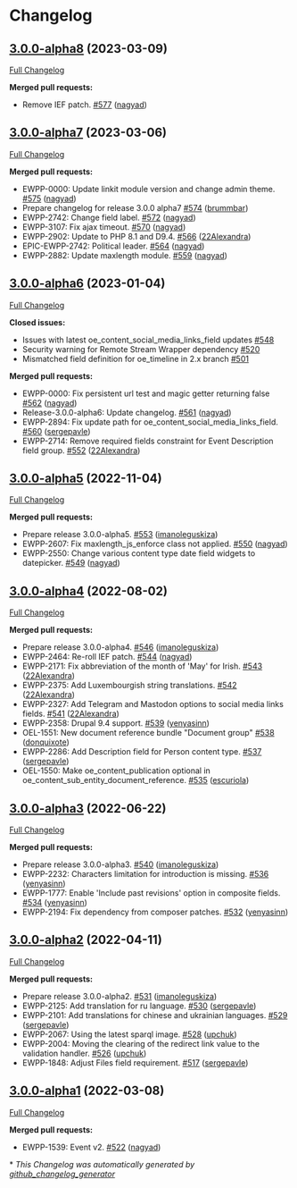 # Changelog

## [3.0.0-alpha8](https://github.com/openeuropa/oe_content/tree/3.0.0-alpha8) (2023-03-09)

[Full Changelog](https://github.com/openeuropa/oe_content/compare/3.0.0-alpha7...3.0.0-alpha8)

**Merged pull requests:**

- Remove IEF patch. [\#577](https://github.com/openeuropa/oe_content/pull/577) ([nagyad](https://github.com/nagyad))

## [3.0.0-alpha7](https://github.com/openeuropa/oe_content/tree/3.0.0-alpha7) (2023-03-06)

[Full Changelog](https://github.com/openeuropa/oe_content/compare/3.0.0-alpha6...3.0.0-alpha7)

**Merged pull requests:**

- EWPP-0000: Update linkit module version and change admin theme. [\#575](https://github.com/openeuropa/oe_content/pull/575) ([nagyad](https://github.com/nagyad))
- Prepare changelog for release 3.0.0 alpha7 [\#574](https://github.com/openeuropa/oe_content/pull/574) ([brummbar](https://github.com/brummbar))
- EWPP-2742: Change field label. [\#572](https://github.com/openeuropa/oe_content/pull/572) ([nagyad](https://github.com/nagyad))
- EWPP-3107: Fix ajax timeout. [\#570](https://github.com/openeuropa/oe_content/pull/570) ([nagyad](https://github.com/nagyad))
- EWPP-2902: Update to PHP 8.1 and D9.4. [\#566](https://github.com/openeuropa/oe_content/pull/566) ([22Alexandra](https://github.com/22Alexandra))
- EPIC-EWPP-2742: Political leader. [\#564](https://github.com/openeuropa/oe_content/pull/564) ([nagyad](https://github.com/nagyad))
- EWPP-2882: Update maxlength module. [\#559](https://github.com/openeuropa/oe_content/pull/559) ([nagyad](https://github.com/nagyad))

## [3.0.0-alpha6](https://github.com/openeuropa/oe_content/tree/3.0.0-alpha6) (2023-01-04)
[Full Changelog](https://github.com/openeuropa/oe_content/compare/3.0.0-alpha5...3.0.0-alpha6)

**Closed issues:**

- Issues with latest oe\_content\_social\_media\_links\_field updates [\#548](https://github.com/openeuropa/oe_content/issues/548)
- Security warning for Remote Stream Wrapper dependency  [\#520](https://github.com/openeuropa/oe_content/issues/520)
- Mismatched field definition for oe\_timeline in 2.x branch [\#501](https://github.com/openeuropa/oe_content/issues/501)

**Merged pull requests:**

- EWPP-0000: Fix persistent url test and magic getter returning false [\#562](https://github.com/openeuropa/oe_content/pull/562) ([nagyad](https://github.com/nagyad))
- Release-3.0.0-alpha6: Update changelog. [\#561](https://github.com/openeuropa/oe_content/pull/561) ([nagyad](https://github.com/nagyad))
- EWPP-2894: Fix update path for oe\_content\_social\_media\_links\_field. [\#560](https://github.com/openeuropa/oe_content/pull/560) ([sergepavle](https://github.com/sergepavle))
- EWPP-2714: Remove required fields constraint for Event Description field group. [\#552](https://github.com/openeuropa/oe_content/pull/552) ([22Alexandra](https://github.com/22Alexandra))

## [3.0.0-alpha5](https://github.com/openeuropa/oe_content/tree/3.0.0-alpha5) (2022-11-04)
[Full Changelog](https://github.com/openeuropa/oe_content/compare/3.0.0-alpha4...3.0.0-alpha5)

**Merged pull requests:**

- Prepare release 3.0.0-alpha5. [\#553](https://github.com/openeuropa/oe_content/pull/553) ([imanoleguskiza](https://github.com/imanoleguskiza))
- EWPP-2607: Fix maxlength\_js\_enforce class not applied. [\#550](https://github.com/openeuropa/oe_content/pull/550) ([nagyad](https://github.com/nagyad))
- EWPP-2550: Change various content type date field widgets to datepicker. [\#549](https://github.com/openeuropa/oe_content/pull/549) ([nagyad](https://github.com/nagyad))

## [3.0.0-alpha4](https://github.com/openeuropa/oe_content/tree/3.0.0-alpha4) (2022-08-02)

[Full Changelog](https://github.com/openeuropa/oe_content/compare/3.0.0-alpha3...3.0.0-alpha4)

**Merged pull requests:**

- Prepare release 3.0.0-alpha4. [\#546](https://github.com/openeuropa/oe_content/pull/546) ([imanoleguskiza](https://github.com/imanoleguskiza))
- EWPP-2464: Re-roll IEF patch. [\#544](https://github.com/openeuropa/oe_content/pull/544) ([nagyad](https://github.com/nagyad))
- EWPP-2171: Fix abbreviation of the month of 'May' for Irish. [\#543](https://github.com/openeuropa/oe_content/pull/543) ([22Alexandra](https://github.com/22Alexandra))
- EWPP-2375: Add Luxembourgish string translations. [\#542](https://github.com/openeuropa/oe_content/pull/542) ([22Alexandra](https://github.com/22Alexandra))
- EWPP-2327: Add Telegram and Mastodon options to social media links fields. [\#541](https://github.com/openeuropa/oe_content/pull/541) ([22Alexandra](https://github.com/22Alexandra))
- EWPP-2358: Drupal 9.4 support. [\#539](https://github.com/openeuropa/oe_content/pull/539) ([yenyasinn](https://github.com/yenyasinn))
- OEL-1551: New document reference bundle "Document group" [\#538](https://github.com/openeuropa/oe_content/pull/538) ([donquixote](https://github.com/donquixote))
- EWPP-2286: Add Description field for Person content type. [\#537](https://github.com/openeuropa/oe_content/pull/537) ([sergepavle](https://github.com/sergepavle))
- OEL-1550: Make oe\_content\_publication optional in oe\_content\_sub\_entity\_document\_reference. [\#535](https://github.com/openeuropa/oe_content/pull/535) ([escuriola](https://github.com/escuriola))

## [3.0.0-alpha3](https://github.com/openeuropa/oe_content/tree/3.0.0-alpha3) (2022-06-22)

[Full Changelog](https://github.com/openeuropa/oe_content/compare/3.0.0-alpha2...3.0.0-alpha3)

**Merged pull requests:**

- Prepare release 3.0.0-alpha3. [\#540](https://github.com/openeuropa/oe_content/pull/540) ([imanoleguskiza](https://github.com/imanoleguskiza))
- EWPP-2232: Characters limitation for introduction is missing. [\#536](https://github.com/openeuropa/oe_content/pull/536) ([yenyasinn](https://github.com/yenyasinn))
- EWPP-1777: Enable 'Include past revisions' option in composite fields. [\#534](https://github.com/openeuropa/oe_content/pull/534) ([yenyasinn](https://github.com/yenyasinn))
- EWPP-2194: Fix dependency from composer patches. [\#532](https://github.com/openeuropa/oe_content/pull/532) ([yenyasinn](https://github.com/yenyasinn))

## [3.0.0-alpha2](https://github.com/openeuropa/oe_content/tree/3.0.0-alpha2) (2022-04-11)

[Full Changelog](https://github.com/openeuropa/oe_content/compare/3.0.0-alpha1...3.0.0-alpha2)

**Merged pull requests:**

- Prepare release 3.0.0-alpha2. [\#531](https://github.com/openeuropa/oe_content/pull/531) ([imanoleguskiza](https://github.com/imanoleguskiza))
- EWPP-2125: Add translation for ru language. [\#530](https://github.com/openeuropa/oe_content/pull/530) ([sergepavle](https://github.com/sergepavle))
- EWPP-2101: Add translations for chinese and ukrainian languages. [\#529](https://github.com/openeuropa/oe_content/pull/529) ([sergepavle](https://github.com/sergepavle))
- EWPP-2067: Using the latest sparql image. [\#528](https://github.com/openeuropa/oe_content/pull/528) ([upchuk](https://github.com/upchuk))
- EWPP-2004: Moving the clearing of the redirect link value to the validation handler. [\#526](https://github.com/openeuropa/oe_content/pull/526) ([upchuk](https://github.com/upchuk))
- EWPP-1848: Adjust Files field requirement. [\#517](https://github.com/openeuropa/oe_content/pull/517) ([sergepavle](https://github.com/sergepavle))

## [3.0.0-alpha1](https://github.com/openeuropa/oe_content/tree/3.0.0-alpha1) (2022-03-08)

[Full Changelog](https://github.com/openeuropa/oe_content/compare/2.8.0...3.0.0-alpha1)

**Merged pull requests:**

- EWPP-1539: Event v2. [\#522](https://github.com/openeuropa/oe_content/pull/522) ([nagyad](https://github.com/nagyad))



\* *This Changelog was automatically generated by [github_changelog_generator](https://github.com/github-changelog-generator/github-changelog-generator)*
